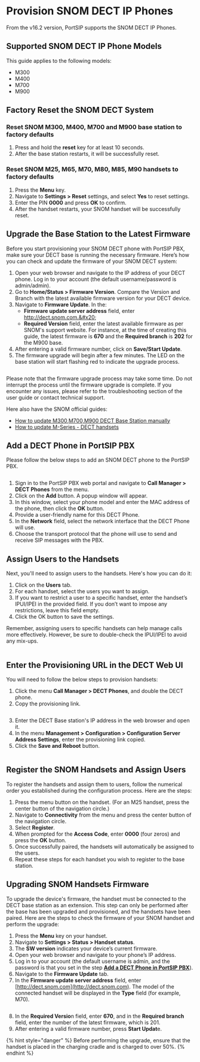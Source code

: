 # Provision SNOM DECT IP Phones

From the v16.2 version, PortSIP supports the SNOM DECT IP Phones.

## Supported SNOM DECT IP Phone Models

This guide applies to the following models:

* M300
* M400
* M700
* M900

## Factory Reset the SNOM DECT System <a href="#h.7dibl1nchwtg" id="h.7dibl1nchwtg"></a>

### Reset SNOM M300, M400, M700 and M900 base station to factory defaults <a href="#h.ok6p73hfu2gh" id="h.ok6p73hfu2gh"></a>

1. Press and hold the **reset** key for at least 10 seconds.
2. After the base station restarts, it will be successfully reset.

### Reset SNOM M25, M65, M70, M80, M85, M90 handsets to factory defaults <a href="#h.94z861jbqmrt" id="h.94z861jbqmrt"></a>

1. Press the **Menu** key.
2. Navigate to **Settings > Reset** settings, and select **Yes** to reset settings.
3. Enter the PIN **0000** and press **OK** to confirm.
4. After the handset restarts, your SNOM handset will be successfully reset.

## Upgrade the Base Station to the Latest Firmware <a href="#h.i1ns9ummsm0r" id="h.i1ns9ummsm0r"></a>

Before you start provisioning your SNOM DECT phone with PortSIP PBX, make sure your DECT base is running the necessary firmware. Here’s how you can check and update the firmware of your SNOM DECT system:

1. Open your web browser and navigate to the IP address of your DECT phone. Log in to your account (the default username/password is admin/admin).
2. Go to **Home/Status > Firmware Version**. Compare the Version and Branch with the latest available firmware version for your DECT device.
3. Navigate to **Firmware Update**. In the:
   * &#x20;**Firmware update server address** field, enter http://dect.snom.com.&#x20;
   * **Required Version** field, enter the latest available firmware as per SNOM's support website. For instance, at the time of creating this guide, the latest firmware is **670** and the **Required branch** is **202** for the M900 base.
4. After entering a valid firmware number, click on **Save/Start Update**.
5. The firmware upgrade will begin after a few minutes. The LED on the base station will start flashing red to indicate the upgrade process.

<figure><img src="../../.gitbook/assets/snom-dect-3.png" alt=""><figcaption></figcaption></figure>

Please note that the firmware upgrade process may take some time. Do not interrupt the process until the firmware upgrade is complete. If you encounter any issues, please refer to the troubleshooting section of the user guide or contact technical support.

Here also have the SNOM official guides:

* [How to update M300,M700,M900 DECT Base Station manually](https://service.snom.com/display/wiki/How+to+update+M300%2CM400%2CM700%2CM900+DECT+Base+Station+manually)
* [How to update M-Series - DECT handsets](https://service.snom.com/display/wiki/How+to+update+M-Series+-+DECT+handsets)

## Add a DECT Phone in PortSIP PBX

Please follow the below steps to add an SNOM DECT phone to the PortSIP PBX.

<figure><img src="../../.gitbook/assets/snom-dect-1.png" alt=""><figcaption></figcaption></figure>

1. Sign in to the PortSIP PBX web portal and navigate to **Call Manager > DECT Phones** from the menu.
2. Click on the **Add** button. A popup window will appear.
3. In this window, select your phone model and enter the MAC address of the phone, then click the **OK** button.
4. Provide a user-friendly name for this DECT Phone.
5. In the **Network** field, select the network interface that the DECT Phone will use.
6. Choose the transport protocol that the phone will use to send and receive SIP messages with the PBX.

## Assign Users to the Handsets <a href="#h.ipuczchjqkl4" id="h.ipuczchjqkl4"></a>

Next, you'll need to assign users to the handsets. Here's how you can do it:

1. Click on the **Users** tab.
2. For each handset, select the users you want to assign.
3. If you want to restrict a user to a specific handset, enter the handset’s IPUI/IPEI in the provided field. If you don’t want to impose any restrictions, leave this field empty.
4. Click the OK button to save the settings.

Remember, assigning users to specific handsets can help manage calls more effectively. However, be sure to double-check the IPUI/IPEI to avoid any mix-ups.&#x20;

<figure><img src="../../.gitbook/assets/snom-dect-2.png" alt=""><figcaption></figcaption></figure>

## Enter the Provisioning URL in the DECT Web UI

You will need to follow the below steps to provision handsets:

1. Click the menu **Call Manager > DECT Phones**, and double the DECT phone.
2. Copy the provisioning link.

<figure><img src="../../.gitbook/assets/snom-dect-5.png" alt=""><figcaption></figcaption></figure>

3. Enter the DECT Base station's IP address in the web browser and open it.
4. In the menu **Management > Configuration > Configuration Server Address Settings**, enter the provisioning link copied.
5. Click the **Save and Reboot** button.

<figure><img src="../../.gitbook/assets/snom-dect-4.png" alt=""><figcaption></figcaption></figure>

## Register the SNOM Handsets and Assign Users <a href="#h.3wxv1c6vyqe1" id="h.3wxv1c6vyqe1"></a>

To register the handsets and assign them to users, follow the numerical order you established during the configuration process. Here are the steps:

1. Press the menu button on the handset. (For an M25 handset, press the center button of the navigation circle.)
2. Navigate to **Connectivity** from the menu and press the center button of the navigation circle.
3. Select **Register**.
4. When prompted for the **Access Code**, enter **0000** (four zeros) and press the **OK** button.
5. Once successfully paired, the handsets will automatically be assigned to the users.
6. Repeat these steps for each handset you wish to register to the base station.

## Upgrading SNOM Handsets Firmware <a href="#h.7owi2rene301" id="h.7owi2rene301"></a>

To upgrade the device's firmware, the handset must be connected to the DECT base station as an extension. This step can only be performed after the base has been upgraded and provisioned, and the handsets have been paired. Here are the steps to check the firmware of your SNOM handset and perform the upgrade:

1. Press the **Menu** key on your handset.
2. Navigate to **Settings > Status > Handset status**.
3. The **SW version** indicates your device’s current firmware.
4. Open your web browser and navigate to your phone’s IP address.
5. Log in to your account (the default username is admin, and the password is that you set in the step [**Add a DECT Phone in PortSIP PBX**](provision-snom-dect-ip-phones.md#add-a-dect-phone-in-portsip-pbx)).
6. Navigate to the **Firmware Update** tab.
7. In the **Firmware update server address** field, enter [http://dect.snom.com](http://dect.snom.com). The model of the connected handset will be displayed in the **Type** field (for example, M70).

<figure><img src="../../.gitbook/assets/snom-dect-6.png" alt=""><figcaption></figcaption></figure>

8. In the **Required Versio**n field, enter **670**, and in the **Required branch** field, enter the number of the latest firmware, which is 201.
9. After entering a valid firmware number, press **Start Updat**e.

{% hint style="danger" %}
Before performing the upgrade, ensure that the handset is placed in the charging cradle and is charged to over 50%.
{% endhint %}

